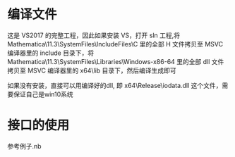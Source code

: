 # 编译文件

这是 VS2017 的完整工程，因此如果安装 VS，打开 sln 工程,将 Mathematica\11.3\SystemFiles\IncludeFiles\C 里的全部 H 文件拷贝至 MSVC 编译器里的 
include 目录下，将 Mathematica\11.3\SystemFiles\Libraries\Windows-x86-64 里的全部 dll 文件拷贝至 MSVC 编译器里的 x64\lib 目录下，然后编译生成即可

如果没有安装，直接可以用编译好的dll, 即 x64\Release\iodata.dll 这个文件，需要保证自己是win10系统

# 接口的使用
参考例子.nb
